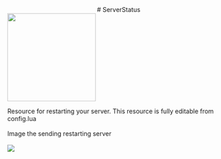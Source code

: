 <center># ServerStatus</center>
<img src="https://i.imgur.com/UE1mLlB.png" width="200px" height="200px" align="center">

Resource for restarting your server. This resource is fully editable from config.lua 
<br>
<br>
Image the sending restarting server<br><br>
<img src="https://imgur.com/PUvigcT.png">
